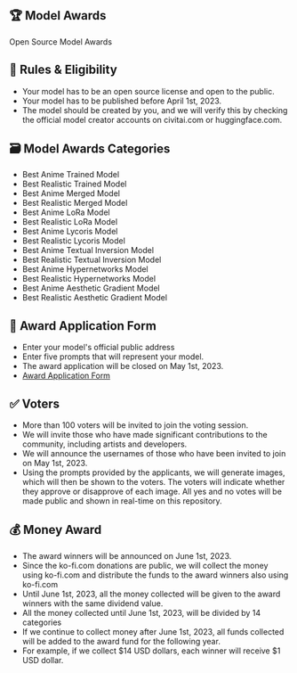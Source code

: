 ## 🏆 Model Awards
Open Source Model Awards

## 📕 Rules & Eligibility
- Your model has to be an open source license and open to the public.
- Your model has to be published before April 1st, 2023.
- The model should be created by you, and we will verify this by checking the official model creator accounts on civitai.com or huggingface.com.

## 🗃 Model Awards Categories
- Best Anime Trained Model
- Best Realistic Trained Model
- Best Anime Merged Model
- Best Realistic Merged Model
- Best Anime LoRa Model
- Best Realistic LoRa Model
- Best Anime Lycoris Model
- Best Realistic Lycoris Model
- Best Anime Textual Inversion Model
- Best Realistic Textual Inversion Model
- Best Anime Hypernetworks Model
- Best Realistic Hypernetworks Model
- Best Anime Aesthetic Gradient Model
- Best Realistic Aesthetic Gradient Model

## 📄 Award Application Form

- Enter your model's official public address 
- Enter five prompts that will represent your model.
- The award application will be closed on May 1st, 2023.
- [Award Application Form](https://github.com/camenduru/awards/issues/new?assignees=&labels=&template=award_application.yml)

## ✅ Voters
- More than 100 voters will be invited to join the voting session. 
- We will invite those who have made significant contributions to the community, including artists and developers.
- We will announce the usernames of those who have been invited to join on May 1st, 2023.
- Using the prompts provided by the applicants, we will generate images, which will then be shown to the voters. The voters will indicate whether they approve or disapprove of each image. All yes and no votes will be made public and shown in real-time on this repository.  

## 💰 Money Award
- The award winners will be announced on June 1st, 2023.
- Since the ko-fi.com donations are public, we will collect the money using ko-fi.com and distribute the funds to the award winners also using ko-fi.com
- Until June 1st, 2023, all the money collected will be given to the award winners with the same dividend value. 
- All the money collected until June 1st, 2023, will be divided by 14 categories
- If we continue to collect money after June 1st, 2023, all funds collected will be added to the award fund for the following year.
- For example, if we collect $14 USD dollars, each winner will receive $1 USD dollar.
